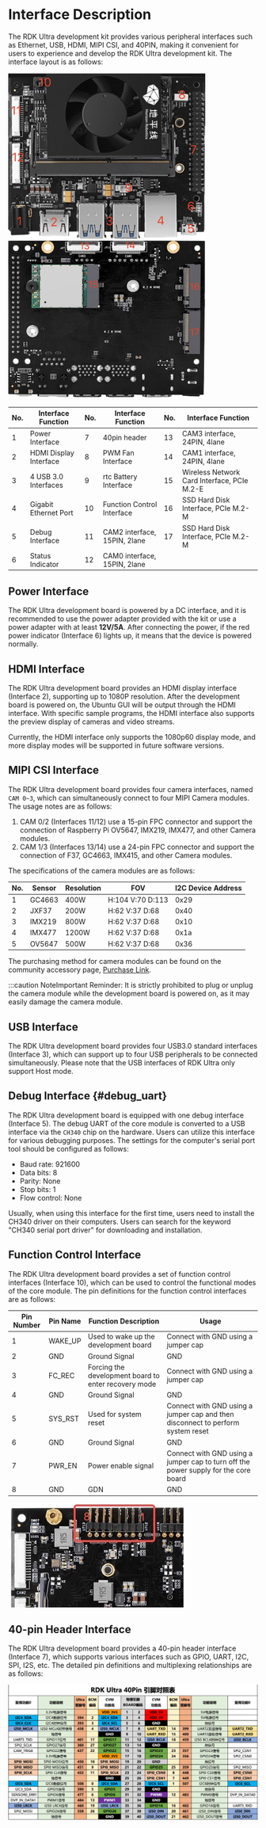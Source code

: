 # Interface Description

The RDK Ultra development kit provides various peripheral interfaces such as Ethernet, USB, HDMI, MIPI CSI, and 40PIN, making it convenient for users to experience and develop the RDK Ultra development kit. The interface layout is as follows:

![image-carrier-board1](./image/rdk_ultra/image-rdk-ultra-interface1.jpg)
![image-carrier-board2](./image/rdk_ultra/image-rdk-ultra-interface2.jpg) 

| No.  | Interface Function | No.  | Interface Function        | No.  | Interface Function       |
| ---- | ----------------- | ---- | ----------------------- | ---- | ---------------------- |
| 1    | Power Interface        | 7    | 40pin header                     | 13   | CAM3 interface, 24PIN, 4lane     |
| 2    | HDMI Display Interface        | 8    | PWM Fan Interface                    | 14   | CAM1 interface, 24PIN, 4lane       |
| 3    | 4 USB 3.0 Interfaces   | 9    | rtc Battery Interface                        | 15   | Wireless Network Card Interface, PCIe M.2-E    |
| 4    | Gigabit Ethernet Port     | 10   |  Function Control Interface                      | 16   | SSD Hard Disk Interface, PCIe M.2-M     |
| 5    | Debug Interface         | 11   | CAM2 interface, 15PIN, 2lane            | 17   | SSD Hard Disk Interface, PCIe M.2-M        |
| 6    | Status Indicator       | 12   | CAM0 interface, 15PIN, 2lane             |  |  |

## Power Interface

The RDK Ultra development board is powered by a DC interface, and it is recommended to use the power adapter provided with the kit or use a power adapter with at least **12V/5A**. After connecting the power, if the red power indicator (Interface 6) lights up, it means that the device is powered normally.

## HDMI Interface

The RDK Ultra development board provides an HDMI display interface (Interface 2), supporting up to 1080P resolution. After the development board is powered on, the Ubuntu GUI will be output through the HDMI interface. With specific sample programs, the HDMI interface also supports the preview display of cameras and video streams.

Currently, the HDMI interface only supports the 1080p60 display mode, and more display modes will be supported in future software versions.

## MIPI CSI Interface

The RDK Ultra development board provides four camera interfaces, named `CAM 0~3`, which can simultaneously connect to four MIPI Camera modules. The usage notes are as follows:

1. CAM 0/2 (Interfaces 11/12) use a 15-pin FPC connector and support the connection of Raspberry Pi OV5647, IMX219, IMX477, and other Camera modules.
2. CAM 1/3 (Interfaces 13/14) use a 24-pin FPC connector and support the connection of F37, GC4663, IMX415, and other Camera modules.

The specifications of the camera modules are as follows:

| No.  | Sensor | Resolution | FOV              | I2C Device Address |
| ---- | ------ | ------ | ---------------- | ------------ |
| 1    | GC4663 | 400W   | H:104 V:70 D:113 | 0x29         |
| 2    | JXF37  | 200W   | H:62  V:37 D:68  | 0x40         |
| 3    | IMX219 | 800W   | H:62  V:37 D:68  | 0x10         |
| 4    | IMX477 | 1200W  | H:62  V:37 D:68  | 0x1a         |
| 5    | OV5647 | 500W   | H:62  V:37 D:68  | 0x36         |

The purchasing method for camera modules can be found on the community accessory page, [Purchase Link](https://developer.horizon.cc/accessory).

:::caution NoteImportant Reminder: It is strictly prohibited to plug or unplug the camera module while the development board is powered on, as it may easily damage the camera module.

## USB Interface

The RDK Ultra development board provides four USB3.0 standard interfaces (Interface 3), which can support up to four USB peripherals to be connected simultaneously. Please note that the USB interfaces of RDK Ultra only support Host mode.

## Debug Interface {#debug_uart}

The RDK Ultra development board is equipped with one debug interface (Interface 5). The debug UART of the core module is converted to a USB interface via the `CH340` chip on the hardware. Users can utilize this interface for various debugging purposes. The settings for the computer's serial port tool should be configured as follows:

- Baud rate: 921600
- Data bits: 8
- Parity: None
- Stop bits: 1
- Flow control: None

Usually, when using this interface for the first time, users need to install the CH340 driver on their computers. Users can search for the keyword "CH340 serial port driver" for downloading and installation.

## Function Control Interface

The RDK Ultra development board provides a set of function control interfaces (Interface 10), which can be used to control the functional modes of the core module. The pin definitions for the function control interfaces are as follows:

| Pin Number | Pin Name | Function Description | Usage |
| ------ | -------- | ------------------------------ | ----------------------------------- |
| 1      | WAKE_UP  | Used to wake up the development board                 | Connect with GND using a jumper cap                      |
| 2      | GND      | Ground Signal                        | GND                                     |
| 3      | FC_REC   | Forcing the development board to enter recovery mode      | Connect with GND using a jumper cap                     |
| 4      | GND      | Ground Signal                        |  GND                                    |
| 5      | SYS_RST  | Used for system reset                   | Connect with GND using a jumper cap and then disconnect to perform system reset        |
| 6      | GND      | Ground Signal                        | GND                                      |
| 7      | PWR_EN   | Power enable signal                   | Connect with GND using a jumper cap to turn off the power supply for the core board        |
| 8      | GND      | GDN                          | GND                                 |

![image-carrier-board-control-pin1](./image/rdk_ultra/image-rdk-ultra-interface-control.jpg)  

## 40-pin Header Interface

The RDK Ultra development board provides a 40-pin header interface (Interface 7), which supports various interfaces such as GPIO, UART, I2C, SPI, I2S, etc. The detailed pin definitions and multiplexing relationships are as follows:

![image-40pin-header](./image/rdk_ultra/image-interface-40pin.jpg)